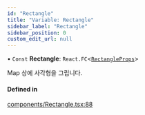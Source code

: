 ```yaml
---
id: "Rectangle"
title: "Variable: Rectangle"
sidebar_label: "Rectangle"
sidebar_position: 0
custom_edit_url: null
---
```


• `Const` **Rectangle**: `React.FC`<[`RectangleProps`](../interfaces/RectangleProps.md)\>

Map 상에 사각형을 그립니다.

#### Defined in

[components/Rectangle.tsx:88](https://github.com/JaeSeoKim/react-kakao-maps/blob/562aa12/src/components/Rectangle.tsx#L88)
